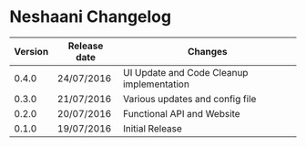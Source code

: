 # Neshaani Changelog

| Version | Release date | Changes                                            |
|---------|--------------|----------------------------------------------------|
| 0.4.0   | 24/07/2016   | UI Update and Code Cleanup implementation          |
| 0.3.0   | 21/07/2016   | Various updates and config file                    |
| 0.2.0   | 20/07/2016   | Functional API and Website                         |
| 0.1.0   | 19/07/2016   | Initial Release                                    |
